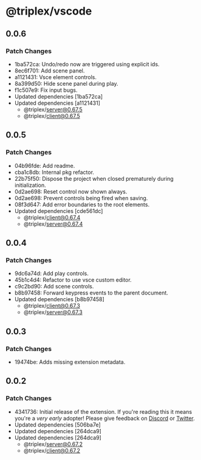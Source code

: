 # @triplex/vscode

## 0.0.6

### Patch Changes

- 1ba572ca: Undo/redo now are triggered using explicit ids.
- 8ec6f701: Add scene panel.
- a1121431: Vsce element controls.
- 8a399d50: Hide scene panel during play.
- f1c507e9: Fix input bugs.
- Updated dependencies [1ba572ca]
- Updated dependencies [a1121431]
  - @triplex/server@0.67.5
  - @triplex/client@0.67.5

## 0.0.5

### Patch Changes

- 04b96fde: Add readme.
- cba1c8db: Internal pkg refactor.
- 22b75f50: Dispose the project when closed prematurely during initialization.
- 0d2ae698: Reset control now shown always.
- 0d2ae698: Prevent controls being fired when saving.
- 08f3d647: Add error boundaries to the root elements.
- Updated dependencies [cde561dc]
  - @triplex/client@0.67.4
  - @triplex/server@0.67.4

## 0.0.4

### Patch Changes

- 9dc6a74d: Add play controls.
- 45b1c4d4: Refactor to use vsce custom editor.
- c9c2bd90: Add scene controls.
- b8b97458: Forward keypress events to the parent document.
- Updated dependencies [b8b97458]
  - @triplex/client@0.67.3
  - @triplex/server@0.67.3

## 0.0.3

### Patch Changes

- 19474be: Adds missing extension metadata.

## 0.0.2

### Patch Changes

- 4341736: Initial release of the extension. If you're reading this it means
  you're a _very early_ adopter! Please give feedback on
  [Discord](https://discord.gg/nBzRBUEs4b) or
  [Twitter](https://twitter.com/trytriplex).
- Updated dependencies [506ba7e]
- Updated dependencies [264dca9]
- Updated dependencies [264dca9]
  - @triplex/server@0.67.2
  - @triplex/client@0.67.2
